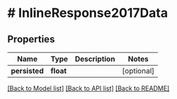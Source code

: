 # # InlineResponse2017Data

## Properties

Name | Type | Description | Notes
------------ | ------------- | ------------- | -------------
**persisted** | **float** |  | [optional]

[[Back to Model list]](../../README.md#models) [[Back to API list]](../../README.md#endpoints) [[Back to README]](../../README.md)

